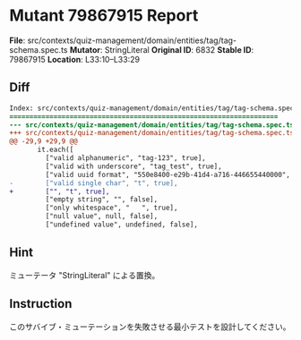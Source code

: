 # Mutant 79867915 Report

**File**: src/contexts/quiz-management/domain/entities/tag/tag-schema.spec.ts
**Mutator**: StringLiteral
**Original ID**: 6832
**Stable ID**: 79867915
**Location**: L33:10–L33:29

## Diff

```diff
Index: src/contexts/quiz-management/domain/entities/tag/tag-schema.spec.ts
===================================================================
--- src/contexts/quiz-management/domain/entities/tag/tag-schema.spec.ts	original
+++ src/contexts/quiz-management/domain/entities/tag/tag-schema.spec.ts	mutated #6832
@@ -29,9 +29,9 @@
       it.each([
         ["valid alphanumeric", "tag-123", true],
         ["valid with underscore", "tag_test", true],
         ["valid uuid format", "550e8400-e29b-41d4-a716-446655440000", true],
-        ["valid single char", "t", true],
+        ["", "t", true],
         ["empty string", "", false],
         ["only whitespace", "   ", true],
         ["null value", null, false],
         ["undefined value", undefined, false],
```

## Hint

ミューテータ "StringLiteral" による置換。

## Instruction

このサバイブ・ミューテーションを失敗させる最小テストを設計してください。
